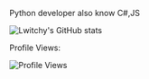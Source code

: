 Python developer also know C#,JS

![Lwitchy's GitHub stats](https://github-readme-stats.vercel.app/api/top-langs/?username=Lwitchy&layout=compact&langs_count=7&theme=dracula)

Profile Views:

![Profile Views](https://count.getloli.com/get/@Lwitchy?theme=moebooru)
